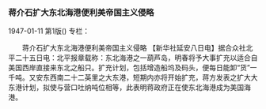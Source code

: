 ### 蒋介石扩大东北海港便利美帝国主义侵略

1947-01-11
第1版()
专栏：

　　蒋介石扩大东北海港便利美帝国主义侵略
    【新华社延安八日电】据合众社北平二十五日电：北平报章载称：东北海港之一葫芦岛，明春将予大事扩充以适合自美国西岸直接来东北之船只。扩充计划，包括增造船坞及码头，便每日能卸“货”一千吨。又安东西南二十二英里之大东港，短期内亦将开始扩充，蒋方发表之扩大大东港计划，拟使与营口吐纳吨位相等，此表明蒋政府正在使东北海港成为美国海港。
